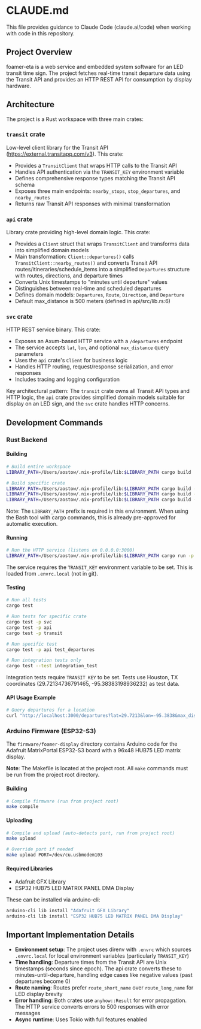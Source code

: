 # CLAUDE.md

This file provides guidance to Claude Code (claude.ai/code) when working with code in this repository.

## Project Overview

foamer-eta is a web service and embedded system software for an LED transit time sign. The project fetches real-time transit departure data using the Transit API and provides an HTTP REST API for consumption by display hardware.

## Architecture

The project is a Rust workspace with three main crates:

### `transit` crate
Low-level client library for the Transit API (https://external.transitapp.com/v3). This crate:
- Provides a `TransitClient` that wraps HTTP calls to the Transit API
- Handles API authentication via the `TRANSIT_KEY` environment variable
- Defines comprehensive response types matching the Transit API schema
- Exposes three main endpoints: `nearby_stops`, `stop_departures`, and `nearby_routes`
- Returns raw Transit API responses with minimal transformation

### `api` crate
Library crate providing high-level domain logic. This crate:
- Provides a `Client` struct that wraps `TransitClient` and transforms data into simplified domain models
- Main transformation: `Client::departures()` calls `TransitClient::nearby_routes()` and converts Transit API routes/itineraries/schedule_items into a simplified `Departures` structure with routes, directions, and departure times
- Converts Unix timestamps to "minutes until departure" values
- Distinguishes between real-time and scheduled departures
- Defines domain models: `Departures`, `Route`, `Direction`, and `Departure`
- Default max_distance is 500 meters (defined in api/src/lib.rs:6)

### `svc` crate
HTTP REST service binary. This crate:
- Exposes an Axum-based HTTP service with a `/departures` endpoint
- The service accepts `lat`, `lon`, and optional `max_distance` query parameters
- Uses the `api` crate's `Client` for business logic
- Handles HTTP routing, request/response serialization, and error responses
- Includes tracing and logging configuration

Key architectural pattern: The `transit` crate owns all Transit API types and HTTP logic, the `api` crate provides simplified domain models suitable for display on an LED sign, and the `svc` crate handles HTTP concerns.

## Development Commands

### Rust Backend

#### Building
```bash
# Build entire workspace
LIBRARY_PATH=/Users/aostow/.nix-profile/lib:$LIBRARY_PATH cargo build

# Build specific crate
LIBRARY_PATH=/Users/aostow/.nix-profile/lib:$LIBRARY_PATH cargo build -p svc
LIBRARY_PATH=/Users/aostow/.nix-profile/lib:$LIBRARY_PATH cargo build -p api
LIBRARY_PATH=/Users/aostow/.nix-profile/lib:$LIBRARY_PATH cargo build -p transit
```

Note: The `LIBRARY_PATH` prefix is required in this environment. When using the Bash tool with cargo commands, this is already pre-approved for automatic execution.

#### Running
```bash
# Run the HTTP service (listens on 0.0.0.0:3000)
LIBRARY_PATH=/Users/aostow/.nix-profile/lib:$LIBRARY_PATH cargo run -p svc
```

The service requires the `TRANSIT_KEY` environment variable to be set. This is loaded from `.envrc.local` (not in git).

#### Testing
```bash
# Run all tests
cargo test

# Run tests for specific crate
cargo test -p svc
cargo test -p api
cargo test -p transit

# Run specific test
cargo test -p api test_departures

# Run integration tests only
cargo test --test integration_test
```

Integration tests require `TRANSIT_KEY` to be set. Tests use Houston, TX coordinates (29.72134736791465, -95.38383198936232) as test data.

#### API Usage Example
```bash
# Query departures for a location
curl "http://localhost:3000/departures?lat=29.7213&lon=-95.3838&max_distance=500"
```

### Arduino Firmware (ESP32-S3)

The `firmware/foamer-display` directory contains Arduino code for the Adafruit MatrixPortal ESP32-S3 board with a 96x48 HUB75 LED matrix display.

**Note**: The Makefile is located at the project root. All `make` commands must be run from the project root directory.

#### Building
```bash
# Compile firmware (run from project root)
make compile
```

#### Uploading
```bash
# Compile and upload (auto-detects port, run from project root)
make upload

# Override port if needed
make upload PORT=/dev/cu.usbmodem103
```

#### Required Libraries
- Adafruit GFX Library
- ESP32 HUB75 LED MATRIX PANEL DMA Display

These can be installed via arduino-cli:
```bash
arduino-cli lib install "Adafruit GFX Library"
arduino-cli lib install "ESP32 HUB75 LED MATRIX PANEL DMA Display"
```

## Important Implementation Details

- **Environment setup**: The project uses direnv with `.envrc` which sources `.envrc.local` for local environment variables (particularly `TRANSIT_KEY`)
- **Time handling**: Departure times from the Transit API are Unix timestamps (seconds since epoch). The api crate converts these to minutes-until-departure, handling edge cases like negative values (past departures become 0)
- **Route naming**: Routes prefer `route_short_name` over `route_long_name` for LED display brevity
- **Error handling**: Both crates use `anyhow::Result` for error propagation. The HTTP service converts errors to 500 responses with error messages
- **Async runtime**: Uses Tokio with full features enabled
